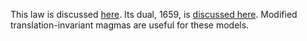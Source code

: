 This law is discussed [here](https://leanprover.zulipchat.com/#narrow/stream/458659-Equational/topic/Hard.20problems.20and.20negative.20results).  Its dual, 1659, is [discussed here](https://leanprover.zulipchat.com/#narrow/stream/458659-Equational/topic/Equation.202126). Modified translation-invariant magmas are useful for these models.
